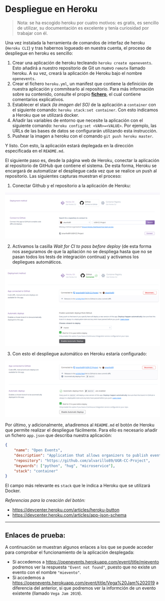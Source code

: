 # Despliegue en Heroku

> Nota: se ha escogido heroku por cuatro motivos: es gratis, es sencillo de utilizar, su documentación es excelente y tenía curiosidad por trabajar con él.

Una vez instalada la herramienta de comandos de interfaz de heroku (`Heroku CLI`) y tras habernos logueado en nuestra cuenta, el proceso de despliegue en heroku es sencillo:

1. Crear una aplicación de heroku tecleando `heroku create openevents`. Esto añadirá a nuestro repositorio de Git un nuevo `remote` llamado heroku. A su vez, creará la aplicación de Heroku bajo el nombre `openevents`.
2. Crear el fichero `heroku.yml`, un manifest que contiene la definición de nuestra aplicación y commitearlo al repositorio. Para más información sobre su contenido, consulte el propio [**fichero**](https://github.com/alvarillo89/UGR-CC-Project/blob/master/heroku.yml), el cual contiene comentarios explicativos.
3. Establecer el stack *(la imagen del SO)* de la aplicación a `container` con el siguiente comando: `heroku stack:set container`. Con esto indicamos a Heroku que se utilizará docker.
4. Añadir las variables de entorno que necesite la aplicación con el siguiente comando: `heroku config:set <VAR>=<VALUE>`. Por ejemplo, las URLs de las bases de datos se configurarán utilizando esta instrucción.
5. Pushear la imagen a heroku con el comando `git push heroku master`.

Y listo. Con esto, la aplicación estará deplegada en la dirección especificada en el `README.md`.

El siguiente paso es, desde la página web de Heroku, conectar la aplicación al repositorio de GitHub que contiene el sistema. De esta forma, Heroku se encargará de automatizar el despliegue cada vez que se realice un push al repositorio. Las siguientes capturas muestran el proceso:

1. Conectar Github y el repositorio a la aplicación de Heroku:

![](imgs/resources3/herokuGithub.png)

2. Activamos la casilla *Wait for CI to pass before deploy* (de esta forma nos aseguramos de que la apliación no se despliega hasta que no se pasan todos los tests de integración continua) y activamos los depliegues automáticos.

![](imgs/resources3/herokuTestCI.png)

3. Con esto el despliegue automático en Heroku estaría configurado:

![](imgs/resources3/herokuAutomatedDeploy.png)

Por último, y adicionalmente, añadiremos al `README.md` el botón de Heroku que permite realizar el despliegue fácilmente. Para ello es necesario añadir un fichero `app.json` que describa nuestra aplicación:

```json
{
    "name": "Open Events",
    "description": "Application that allows organizers to publish events and sell tickets",
    "repository": "https://github.com/alvarillo89/UGR-CC-Project",
    "keywords": ["python", "hug", "microservice"],
    "stack": "container"
}
```

El campo más relevante es `stack` que le indica a Heroku que se utilizará Docker.

*Referencias para la creación del botón:*
+ https://devcenter.heroku.com/articles/heroku-button
+ https://devcenter.heroku.com/articles/app-json-schema

---

## Enlaces de prueba:

A continuación se muestran algunos enlaces a los que se puede acceder para comprobar el funcionamiento de la aplicación desplegada:

+ Si accedemos a https://openevents.herokuapp.com/event/title/mievento podremos ver la respuesta `"Event not found"`, puesto que no existe un evento con el nombre `"mievento"`.
+ Si accedemos a https://openevents.herokuapp.com/event/title/Vega%20Jam%202019 a diferencia del anterior, si que podremos ver la informción de un evento existente (llamado `Vega Jam 2019`).